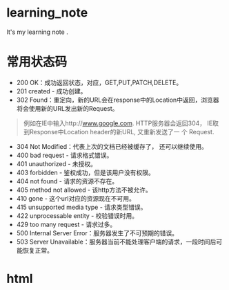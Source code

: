 # learning_note
It's my learning note .


# 常用状态码
* 200 OK：成功返回状态，对应，GET,PUT,PATCH,DELETE。
* 201 created  - 成功创建。
* 302 Found：重定向，新的URL会在response中的Location中返回，浏览器将会使用新的URL发出新的Request。
> 例如在IE中输入http://www.google.com. HTTP服务器会返回304， IE取到Response中Location header的新URL, 又重新发送了一 个 Request.
* 304 Not Modified：代表上次的文档已经被缓存了， 还可以继续使用。
* 400 bad request   - 请求格式错误。
* 401 unauthorized   - 未授权。
* 403 forbidden   - 鉴权成功，但是该用户没有权限。
* 404 not found - 请求的资源不存在。
* 405 method not allowed - 该http方法不被允许。
* 410 gone - 这个url对应的资源现在不可用。
* 415 unsupported media type - 请求类型错误。
* 422 unprocessable entity - 校验错误时用。
* 429 too many request - 请求过多。
* 500 Internal Server Error：服务器发生了不可预期的错误。
* 503 Server Unavailable：服务器当前不能处理客户端的请求，一段时间后可能恢复正常。

# html

